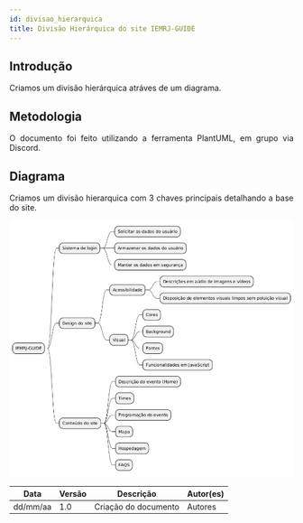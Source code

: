 ```yaml
---
id: divisao_hierarquica
title: Divisão Hierárquica do site IEMRJ-GUIDE
---
```



## Introdução

<p align = "justify">
Criamos um divisão hierárquica atráves de um diagrama.
</p>

## Metodologia 

<p align = "justify">
O documento foi feito utilizando a ferramenta PlantUML, em grupo via Discord.
</p>

## Diagrama


<p align = "justify">
Criamos um divisão hierarquica com 3 chaves principais detalhando a base do site.
</p>

![Divisão Hierarquica](../assets/class%20hierarquica.png)




| Data | Versão | Descrição | Autor(es) |
| -- | -- | -- | -- |
| dd/mm/aa | 1.0 | Criação do documento | Autores | 